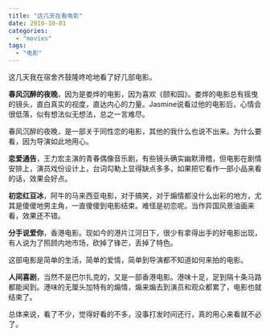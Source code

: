 ```yaml
---
title: "这几天在看电影"
date: 2010-10-01
categories: 
  - "movies"
tags: 
  - "电影"
---
```


这几天我在宿舍齐鼓隆咚呛地看了好几部电影。

**春风沉醉的夜晚**，因为是娄烨的电影，因为喜欢《颐和园》。娄烨的电影总有摇曳的镜头，直白真实的视度，直达内心的力量。Jasmine说看过他的电影后，心情会很低落，似有想法似无想法，总之一言难尽。

春风沉醉的夜晚，是一部关于同性恋的电影，其他的我什么也说不出来。为什么要看，因为导演如此地用心。

**恋爱通告**，王力宏主演的青春偶像音乐剧，有些镜头确实幽默滑稽，但电影在剧情安排上，演员戏份设计上，台词勾勒上显得缺点多多，如果把它看作一部小品来看的话，效果会好点。

**初恋红豆冰**，阿牛的马来西亚电影，对于搞笑，对于煽情都没什么出彩的地方，尤其是傻傻地男主角，一直傻傻到电影结束。难怪是初恋呢。当作异国风景油画来看，效果还不错。

**分手说爱你**，香港电影。现如今的港片江河日下，很少有拿得出手的好电影出现，有人说为了照顾内地市场，砍掉了锋芒，丢掉了特色。

这部电影是简单的生活，简单的爱情，简单到导演都不知道如何来拍的电影。

**人间喜剧**，当然不是巴尔扎克的，又是一部香港电影。港味十足，足到隔十条马路都能闻到。港味的无厘头加特有的煽情，煽来煽去到演员和观众都累了，电影也就结束了。

总体来说，看了不少，觉得好看的不多，没事打发时间还行，真的用心来看就不必了。

